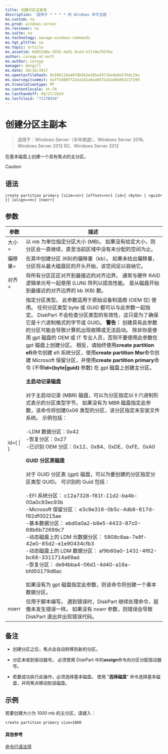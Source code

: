 ```yaml
---
title: 创建分区主副本
description: '适用于 * * * * 的 Windows 命令主题 '
ms.custom: na
ms.prod: windows-server
ms.reviewer: na
ms.suite: na
ms.technology: manage-windows-commands
ms.tgt_pltfrm: na
ms.topic: article
ms.assetid: 6d652d8e-3935-4a91-8ced-b17c0e7937be
author: coreyp-at-msft
ms.author: coreyp
manager: dongill
ms.date: 10/16/2017
ms.openlocfilehash: 9c690119ad97db563e165e43716ede0e57bdc19a
ms.sourcegitcommit: 6aff3d88ff22ea141a6ea6572a5ad8dd6321f199
ms.translationtype: MT
ms.contentlocale: zh-CN
ms.lasthandoff: 09/27/2019
ms.locfileid: "71378918"
---
```

# <a name="create-partition-primary"></a>创建分区主副本

>适用于：Windows Server（半年频道）、Windows Server 2016、Windows Server 2012 R2、Windows Server 2012

在基本磁盘上创建一个具有焦点的主分区。  
  
> [!CAUTION]  
  
  
  
## <a name="syntax"></a>语法  
  
```  
create partition primary [size=<n>] [offset=<n>] [id={ <byte> | <guid> }] [align=<n>] [noerr]  
```  
  
## <a name="parameters"></a>参数  
  
|          参数           |                                                                                                                                                                                                                                                                                                                                                                                                                                                                                                                                                                                                                                                                                                                                                                                                                                                                                                                                                                                                                                                                                           描述                                                                                                                                                                                                                                                                                                                                                                                                                                                                                                                                                                                                                                                                                                                                                                                                                                                                                                                                                                                                                                                                                           |
|------------------------------|-------------------------------------------------------------------------------------------------------------------------------------------------------------------------------------------------------------------------------------------------------------------------------------------------------------------------------------------------------------------------------------------------------------------------------------------------------------------------------------------------------------------------------------------------------------------------------------------------------------------------------------------------------------------------------------------------------------------------------------------------------------------------------------------------------------------------------------------------------------------------------------------------------------------------------------------------------------------------------------------------------------------------------------------------------------------------------------------------------------------------------------------------------------------------------------------------------------------------------------------------------------------------------------------------------------------------------------------------------------------------------------------------------------------------------------------------------------------------------------------------------------------------------------------------------------------------------------------------------------------------------------------------------------------------------------------------------------------------------------------------------------------------------------------------------------------------------------------------------------------------------------------------------------------------------------------------------------------------------------------------------------------------------------------------------------------------------------------------------------------------------------------------------------------------------------------------|
|          大小\=<n>           |                                                                                                                                                                                                                                                                                                                                                                                                                                                                                                                                                                                                                                                                                                                                                                                                                                                                                                                                                                                                              以 mb 为单位指定分区大小 \(MB\)。 如果没有给定大小，则分区会一直继续，直至当前区域中没有未分配的空间为止。                                                                                                                                                                                                                                                                                                                                                                                                                                                                                                                                                                                                                                                                                                                                                                                                                                                                                                                                                                                                              |
|         偏移量\=<n>          |                                                                                                                                                                                                                                                                                                                                                                                                                                                                                                                                                                                                                                                                                                                                                                                                                                                                                                                                                                                                 在其中创建分区 \(KB\)的偏移量（kb）。 如果未给出偏移量，分区将从最大磁盘区的开头开始，该空间足以容纳它。                                                                                                                                                                                                                                                                                                                                                                                                                                                                                                                                                                                                                                                                                                                                                                                                                                                                                                                                                                                                 |
|          对齐\=<n>          |                                                                                                                                                                                                                                                                                                                                                                                                                                                                                                                                                                                                                                                                                                                                                                                                                                                                                                                                                              将所有分区区区对齐到最接近的对齐边界。 通常与硬件 RAID 逻辑单元号一起使用 \(LUN\) 阵列以提高性能。 <n> 是从磁盘开始到最接近的对齐边界的 kb \(KB\) 数。                                                                                                                                                                                                                                                                                                                                                                                                                                                                                                                                                                                                                                                                                                                                                                                                                                                                                                                                                               |
| id\={<byte> &#124; <guid>} | 指定分区类型。 此参数适用于原始设备制造商 \(OEM 仅\) 使用。 任何分区类型 byte 或 GUID 都可以与此参数一起指定。 DiskPart 不会检查分区类型的有效性，这只是为了确保它是十六进制格式的字节或 GUID。 **警告：** 创建具有此参数的分区可能会导致计算机出现故障或无法启动。 除非你是使用 gpt 磁盘的 OEM 或 IT 专业人员，否则不要使用此参数在 gpt 磁盘上创建分区。 相反，请始终使用**create partition efi**命令创建 efi 系统分区，使用**create partition Msr**命令创建 Microsoft 保留分区，并使用**create partition primary**命令 \(不带**id\={byte&#124;guid}** 参数\) 在 gpt 磁盘上创建主分区。<br /><br />**主启动记录磁盘**<br /><br />对于主启动记录 \(MBR\) 磁盘，可以为分区指定以十六进制形式表示的分区类型字节。 如果没有为 MBR 磁盘指定此参数，该命令将创建0x06 类型的分区，该分区指定未安装文件系统。 示例包括：<br /><br />-LDM 数据分区：0x42<br />-恢复分区：0x27<br />-已识别 OEM 分区：0x12、0x84、0xDE、0xFE、0xA0<br /><br />**GUID 分区表磁盘**<br /><br />对于 GUID 分区表 \(gpt\) 磁盘，可以为要创建的分区指定分区类型 GUID。 可识别的 Guid 包括：<br /><br />-EFI 系统分区： c12a7328\-f81f\-11d2\-ba4b\-00a0c93ec93b<br />-Microsoft 保留分区： e3c9e316\-0b5c\-4db8\-817d\-f92df00215ae<br />-基本数据分区： ebd0a0a2\-b9e5\-4433\-87c0\-68b6b72699c7<br />-动态磁盘上的 LDM 元数据分区： 5808c8aa\-7e8f\-42e0\-85d2\-e1e90434cfb3<br />-动态磁盘上的 LDM 数据分区： af9b60a0\-1431\-4f62\-bc68\-3311714a69ad<br />-恢复分区： de94bba4\-06d1\-4d40\-a16a\-bfd50179d6ac<br /><br />如果没有为 gpt 磁盘指定此参数，则该命令将创建一个基本数据分区。 |
|            noerr             |                                                                                                                                                                                                                                                                                                                                                                                                                                                                                                                                                                                                                                                                                                                                                                                                                                                                                                                                                                                            仅用于脚本编写。 遇到错误时，DiskPart 继续处理命令，就像未发生错误一样。 如果没有 noerr 参数，则错误会导致 DiskPart 退出并出现错误代码。                                                                                                                                                                                                                                                                                                                                                                                                                                                                                                                                                                                                                                                                                                                                                                                                                                                                                                                                                                                            |
  
## <a name="remarks"></a>备注  
  
-   创建分区之后，焦点会自动转移到新的分区。  
  
-   分区未收到驱动器号。 必须使用 DiskPart 中的**assign**命令向分区分配驱动器号。  
  
-   若要成功执行此操作，必须选择基本磁盘。 使用 "**选择磁盘**" 命令选择基本磁盘，并将焦点移动到该磁盘。  
  
## <a name="BKMK_examples"></a>示例  
若要创建大小为 1000 mb 的主分区，请键入：  
  
```  
create partition primary size=1000  
```  
  
#### <a name="additional-references"></a>其他参考  
[命令行语法项](command-line-syntax-key.md)  
  

  

